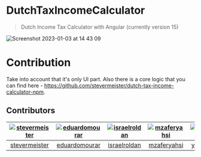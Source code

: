 # DutchTaxIncomeCalculator

> Dutch Income Tax Calculator with Angular (currently version 15)

![Screenshot 2023-01-03 at 14 43 09](https://user-images.githubusercontent.com/1526680/210368913-41872b04-ca87-431d-ad65-1f22e26b7ec0.png)



# Contribution

Take into account that it's only UI part. Also there is a core logic that you can find here - https://github.com/stevermeister/dutch-tax-income-calculator-npm.



## Contributors

[<img alt="stevermeister" src="https://avatars1.githubusercontent.com/u/1526680?v=4&s=117 width=117">](https://github.com/stevermeister) |[<img alt="eduardomourar" src="https://avatars0.githubusercontent.com/u/16357187?v=4&s=117 width=117">](https://github.com/eduardomourar) |[<img alt="israelroldan" src="https://avatars3.githubusercontent.com/u/159962?v=4&s=117 width=117">](https://github.com/israelroldan) |[<img alt="mzaferyahsi" src="https://avatars2.githubusercontent.com/u/4150565?v=4&s=117 width=117">](https://github.com/mzaferyahsi) |[<img alt="yevgeniyvaleyev" src="https://avatars0.githubusercontent.com/u/866248?v=4&s=117 width=117">](https://github.com/yevgeniyvaleyev) |[<img alt="shershen08" src="https://avatars3.githubusercontent.com/u/1363772?v=4&s=117 width=117">](https://github.com/shershen08) |[<img alt="toubou91" src="https://avatars2.githubusercontent.com/u/5684688?v=4&s=117 width=117">](https://github.com/toubou91) |
:---:|:---:|:---:|:---:|:---:|:---:|:---:|
[stevermeister](https://github.com/stevermeister)|[eduardomourar](https://github.com/eduardomourar)|[israelroldan](https://github.com/israelroldan)|[mzaferyahsi](https://github.com/mzaferyahsi)|[yevgeniyvaleyev](https://github.com/yevgeniyvaleyev)|[shershen08](https://github.com/shershen08)|[toubou91](https://github.com/toubou91)|
